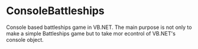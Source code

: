 ConsoleBattleships
==================

Console based battleships game in VB.NET. The main purpose is not only to make a simple Battleships game but to take mor econtrol of VB.NET's console object. 
